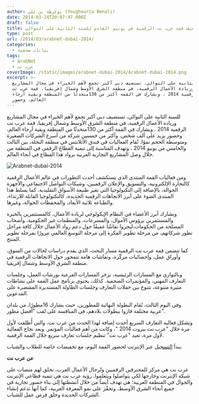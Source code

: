 ```yaml
---
author: يوغرطة بن علي (Youghourta Benali)
date: 2014-03-24T20:07:47.000Z
draft: false
title: دبي تستضيف قمة عرب نت الرقمية في يونيو القادم للسنة الثانية على التوالي
type: post
url: /2014/03/arabnet-dubai-2014/
categories:
  - بيانات صحفية
tags:
  - ArabNet
  - عرب نت
coverImage: /static/images/arabnet-dubai-2014/Arabnet-dubai-2014.png
excerpt: >-
  للسنة الثانية على التوالي، تستضيف دبي أكبر تجمع لأهم الخبراء في مجال المشاريع
  وريادة الأعمال الرقمية، في منطقة الشرق الأوسط وشمال إفريقيا، قمة عرب نت
  الرقمية 2014 . ويشارك في القمة أكثر من 130متحدثًا من المنطقة وبقية أرجاء
  العالم، وحضور
---
```

للسنة الثانية على التوالي، تستضيف دبي أكبر تجمع لأهم الخبراء في مجال المشاريع وريادة الأعمال الرقمية، في منطقة الشرق الأوسط وشمال إفريقيا، قمة عرب نت الرقمية 2014 . ويشارك في القمة أكثر من 130متحدثًا من المنطقة وبقية أرجاء العالم، وحضور يزيد على ألف شخص، وأكثر من خمسين شركة من أسرع الشركات الصغيرة ومتوسطة الحجم نموًا. تُقام الفعاليات في فندق الأتلانتس في منطقة النخلة، بين الثالث والخامس من يونيو 2014 ، وتهدف المناسبة إلى تنمية القطاع الرقمي في المنطقة من خلال وصل المشاريع التجارية العربية برواد هذا القطاع في أنحاء العالم.

![Arabnet-dubai-2014](/static/images/arabnet-dubai-2014/Arabnet-dubai-2014.png)

ومن فعاليات القمة المنتدى الذي يستكشف أحدث التطورات في عالم الأعمال الرقمية كالتجارة الإلكترونية، والتسويق والإعلان الرقميين، وشبكات التواصل الاجتماعي والأجهزة الجوالة، بالإضافة إلى التكنولوجيا التي تغير طبيعة الأسواق التقليدية. كما يسلط هذا المنتدى الضوء على أبرز الاتجاهات الرقمية الجديدة، كالتكنولوجيا القابلة للارتداء، والطباعة ثلاثية الأبعاد، والمحفظات الجوالة، وغيرها.

ويشارك أبرز الأعضاء في النظام الإيكولوجي لريادة الأعمال، كالمستثمرين بالخبرة والمستثمرين برؤوس الأموال، والمسرعات، والمنظمات غير الحكومية، وأصحاب المصلحة من الحكومات،ليجروا نقاشًا عميقًا حول دعم رواد الأعمال خلال كافة مراحل تطور شركاتهم، من مرحلة تطوير الفكرة إلى مرحلة التوسع العالمي مرورًا بمرحلة تطوير المنتج.

كما تتضمن قمة عرب نت الرقمية مسار البحث، الذي يقدم دراسات لحالات من السوق، وأوراق عمل، وإحصائيات مركّزة، ونقاشات هامة تتمحور حول الاتجاهات الرقمية في منطقة الشرق الأوسط وشمال إفريقيا.

وبالتوازي مع المسارات الرئيسية، تزخر المسارات الفرعية بورشات العمل، وجلسات التعارف المهني، والمؤتمرات الصحفية. كذلك، يحتوي برنامج عمل القمة على نشاطات مثيرة متنوعة، تتنوع بين حفلات التعارف وجلسات الطاولة المستديرة المقتصرة على المدعوين.

وفي اليوم الثالث، تُقام البطولة النهائية للمطورين، حيث يشارك 16مطورًا، من بلدان عربية مختلفة فازوا ببطولات بلادهم، في المنافسة على لقب "أفضل مطور".

وتشكل فعالية التعارف السريع أحدث إضافة لهذا الحدث من عرب نت، والتي أُطلقت لأول مرة خلال "عرب نت بيروت 2014 "، وكانت من أهم فعاليات المؤتمر. وبعد نجاح الفعالية لأول مرة، تعيد "عرب نت" تنظيم جلسات تعارف سريع خلال القمة الرقمية.

يبدأ [التسجيل](http://arabnet.me/conference/summit/program/) عبر الإنترنت لحضور القمة اليوم، مع تخفيضات خاصة للطلاب والشباب.

**عن عرب نت**

عرب نت هي مركز للمحترفين الرقميين ولرجال الأعمال العرب، تخلق لهم منصات على شبكة الإنترنت وخارجها لكي يتواصلوا ويتعلموا. رؤية عرب نت هي تنمية قطاعي الإنترنت والجوال في المنطقة العربية؛ هي تهدف أيضاً من خلال أنشطتها إلى بناء جسور تجارية في جميع أنحاء الشرق الأوسط، وتحفّز على نمو المعرفة العربية، كما أنها تدعم إنشاء الشركات الجديدة وخلق فرص عمل للشباب.
